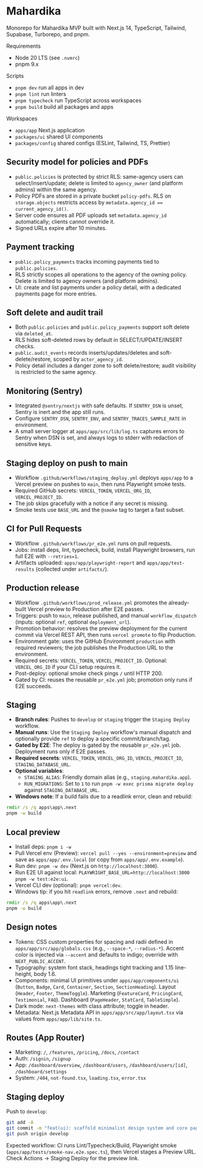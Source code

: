 # Mahardika

Monorepo for Mahardika MVP built with Next.js 14, TypeScript, Tailwind, Supabase, Turborepo, and pnpm.

Requirements

- Node 20 LTS (see `.nvmrc`)
- pnpm 9.x

Scripts

- `pnpm dev` run all apps in dev
- `pnpm lint` run linters
- `pnpm typecheck` run TypeScript across workspaces
- `pnpm build` build all packages and apps

Workspaces

- `apps/app` Next.js application
- `packages/ui` shared UI components
- `packages/config` shared configs (ESLint, Tailwind, TS, Prettier)

## Security model for policies and PDFs

- `public.policies` is protected by strict RLS: same-agency users can select/insert/update; delete is limited to `agency_owner` (and platform admins) within the same agency.
- Policy PDFs are stored in a private bucket `policy-pdfs`. RLS on `storage.objects` restricts access by `metadata.agency_id == current_agency_id()`.
- Server code ensures all PDF uploads set `metadata.agency_id` automatically; clients cannot override it.
- Signed URLs expire after 10 minutes.

## Payment tracking

- `public.policy_payments` tracks incoming payments tied to `public.policies`.
- RLS strictly scopes all operations to the agency of the owning policy. Delete is limited to agency owners (and platform admins).
- UI: create and list payments under a policy detail, with a dedicated payments page for more entries.

## Soft delete and audit trail

- Both `public.policies` and `public.policy_payments` support soft delete via `deleted_at`.
- RLS hides soft-deleted rows by default in SELECT/UPDATE/INSERT checks.
- `public.audit_events` records inserts/updates/deletes and soft-delete/restore, scoped by `actor_agency_id`.
- Policy detail includes a danger zone to soft delete/restore; audit visibility is restricted to the same agency.

## Monitoring (Sentry)

- Integrated `@sentry/nextjs` with safe defaults. If `SENTRY_DSN` is unset, Sentry is inert and the app still runs.
- Configure `SENTRY_DSN`, `SENTRY_ENV`, and `SENTRY_TRACES_SAMPLE_RATE` in environment.
- A small server logger at `apps/app/src/lib/log.ts` captures errors to Sentry when DSN is set, and always logs to stderr with redaction of sensitive keys.

## Staging deploy on push to main

- Workflow `.github/workflows/staging_deploy.yml` deploys `apps/app` to a Vercel preview on pushes to `main`, then runs Playwright smoke tests.
- Required GitHub secrets: `VERCEL_TOKEN`, `VERCEL_ORG_ID`, `VERCEL_PROJECT_ID`.
- The job skips gracefully with a notice if any secret is missing.
- Smoke tests use `BASE_URL` and the `@smoke` tag to target a fast subset.

## CI for Pull Requests

- Workflow `.github/workflows/pr_e2e.yml` runs on pull requests.
- Jobs: install deps, lint, typecheck, build, install Playwright browsers, run full E2E with `--retries=1`.
- Artifacts uploaded: `apps/app/playwright-report` and `apps/app/test-results` (collected under `artifacts/`).

## Production release

- Workflow `.github/workflows/prod_release.yml` promotes the already-built Vercel preview to Production after E2E passes.
- Triggers: push to `main`, release published, and manual `workflow_dispatch` (inputs: optional `ref`, optional `deployment_url`).
- Promotion behavior: resolves the preview deployment for the current commit via Vercel REST API, then runs `vercel promote` to flip Production.
- Environment gate: uses the GitHub Environment `production` with required reviewers; the job publishes the Production URL to the environment.
- Required secrets: `VERCEL_TOKEN`, `VERCEL_PROJECT_ID`. Optional: `VERCEL_ORG_ID` if your CLI setup requires it.
- Post-deploy: optional smoke check pings `/` until HTTP 200.
- Gated by CI: reuses the reusable `pr_e2e.yml` job; promotion only runs if E2E succeeds.

## Staging

- **Branch rules**: Pushes to `develop` or `staging` trigger the `Staging Deploy` workflow.
- **Manual runs**: Use the `Staging Deploy` workflow's manual dispatch and optionally provide `ref` to deploy a specific commit/branch/tag.
- **Gated by E2E**: The deploy is gated by the reusable `pr_e2e.yml` job. Deployment runs only if E2E passes.
- **Required secrets**: `VERCEL_TOKEN`, `VERCEL_ORG_ID`, `VERCEL_PROJECT_ID`, `STAGING_DATABASE_URL`.
- **Optional variables**:
  - `STAGING_ALIAS`: Friendly domain alias (e.g., `staging.mahardika.app`).
  - `RUN_MIGRATIONS`: Set to `1` to run `pnpm -w exec prisma migrate deploy` against `STAGING_DATABASE_URL`.
- **Windows note**: If a build fails due to a readlink error, clean and rebuild:

```cmd
rmdir /s /q apps\app\.next
pnpm -w build
```

## Local preview

- Install deps: `pnpm i -w`
- Pull Vercel env (Preview): `vercel pull --yes --environment=preview` and save as `apps/app/.env.local` (or copy from `apps/app/.env.example`).
- Run dev: `pnpm -w dev` (Next.js on `http://localhost:3000`).
- Run E2E UI against local: `PLAYWRIGHT_BASE_URL=http://localhost:3000 pnpm -w test:e2e:ui`.
- Vercel CLI dev (optional): `pnpm vercel:dev`.
- Windows tip: if you hit `readlink` errors, remove `.next` and rebuild:

```cmd
rmdir /s /q apps\app\.next
pnpm -w build
```

## Design notes

- Tokens: CSS custom properties for spacing and radii defined in `apps/app/src/app/globals.css` (e.g., `--space-*`, `--radius-*`). Accent color is injected via `--accent` and defaults to indigo; override with `NEXT_PUBLIC_ACCENT`.
- Typography: system font stack, headings tight tracking and 1.15 line-height, body 1.6.
- Components: minimal UI primitives under `apps/app/components/ui` (`Button`, `Badge`, `Card`, `Container`, `Section`, `SectionHeading`). Layout (`Header`, `Footer`, `ThemeToggle`). Marketing (`FeatureCard`, `PricingCard`, `Testimonial`, `FAQ`). Dashboard (`PageHeader`, `StatCard`, `TableSimple`).
- Dark mode: `next-themes` with class attribute; toggle in header.
- Metadata: Next.js Metadata API in `apps/app/src/app/layout.tsx` via values from `apps/app/lib/site.ts`.

## Routes (App Router)

- Marketing: `/`, `/features`, `/pricing`, `/docs`, `/contact`
- Auth: `/signin`, `/signup`
- App: `/dashboard/overview`, `/dashboard/users`, `/dashboard/users/[id]`, `/dashboard/settings`
- System: `/404`, `not-found.tsx`, `loading.tsx`, `error.tsx`

## Staging deploy

Push to `develop`:

```bash
git add -A
git commit -m "feat(ui): scaffold minimalist design system and core pages"
git push origin develop
```

Expected workflow: CI runs Lint/Typecheck/Build, Playwright smoke (`apps/app/tests/smoke-nav.e2e.spec.ts`), then Vercel stages a Preview URL. Check Actions → Staging Deploy for the preview link.

